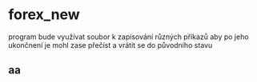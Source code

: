 # forex_new
program bude využívat soubor k zapisování různých příkazů aby po jeho ukončnení je mohl zase přečíst a vrátit se do původního stavu
<h2> aa</h2>

